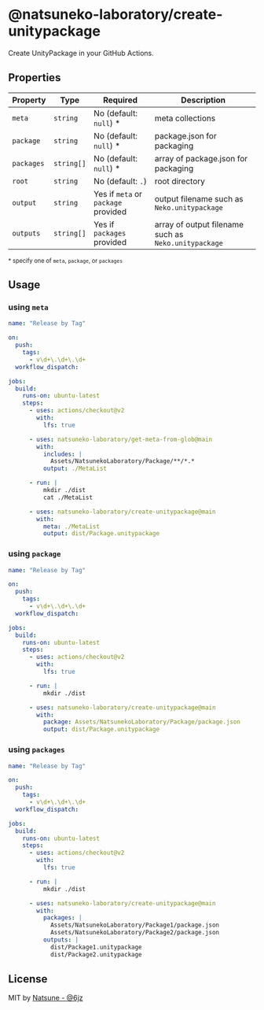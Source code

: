 # @natsuneko-laboratory/create-unitypackage

Create UnityPackage in your GitHub Actions.

## Properties

| Property   | Type       | Required                            | Description                                          |
| ---------- | ---------- | ----------------------------------- | ---------------------------------------------------- |
| `meta`     | `string`   | No (default: `null`) \*             | meta collections                                     |
| `package`  | `string`   | No (default: `null`) \*             | package.json for packaging                           |
| `packages` | `string[]` | No (default: `null`) \*             | array of package.json for packaging                  |
| `root`     | `string`   | No (default: `.`)                   | root directory                                       |
| `output`   | `string`   | Yes if `meta` or `package` provided | output filename such as `Neko.unitypackage`          |
| `outputs`  | `string[]` | Yes if `packages` provided          | array of output filename such as `Neko.unitypackage` |

<small>\* specify one of `meta`, `package`, or `packages`</small>

## Usage

### using `meta`

```yaml
name: "Release by Tag"

on:
  push:
    tags:
      - v\d+\.\d+\.\d+
  workflow_dispatch:

jobs:
  build:
    runs-on: ubuntu-latest
    steps:
      - uses: actions/checkout@v2
        with:
          lfs: true

      - uses: natsuneko-laboratory/get-meta-from-glob@main
        with:
          includes: |
            Assets/NatsunekoLaboratory/Package/**/*.*
          output: ./MetaList

      - run: |
          mkdir ./dist
          cat ./MetaList

      - uses: natsuneko-laboratory/create-unitypackage@main
        with:
          meta: ./MetaList
          output: dist/Package.unitypackage
```

### using `package`

```yaml
name: "Release by Tag"

on:
  push:
    tags:
      - v\d+\.\d+\.\d+
  workflow_dispatch:

jobs:
  build:
    runs-on: ubuntu-latest
    steps:
      - uses: actions/checkout@v2
        with:
          lfs: true

      - run: |
          mkdir ./dist

      - uses: natsuneko-laboratory/create-unitypackage@main
        with:
          package: Assets/NatsunekoLaboratory/Package/package.json
          output: dist/Package.unitypackage
```

### using `packages`

```yaml
name: "Release by Tag"

on:
  push:
    tags:
      - v\d+\.\d+\.\d+
  workflow_dispatch:

jobs:
  build:
    runs-on: ubuntu-latest
    steps:
      - uses: actions/checkout@v2
        with:
          lfs: true

      - run: |
          mkdir ./dist

      - uses: natsuneko-laboratory/create-unitypackage@main
        with:
          packages: |
            Assets/NatsunekoLaboratory/Package1/package.json
            Assets/NatsunekoLaboratory/Package2/package.json
          outputs: |
            dist/Package1.unitypackage
            dist/Package2.unitypackage
```

## License

MIT by [Natsune - @6jz](https://twitter.com/6jz)
